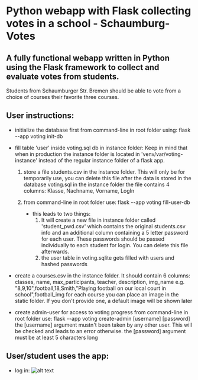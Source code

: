 # Python webapp with Flask collecting votes in a school - Schaumburg-Votes

## A fully functional webapp written in Python using the Flask framework to collect and evaluate votes from students.

Students from Schaumburger Str. Bremen should be able to vote from a choice of courses their favorite three courses.

## User instructions:

- initialize the database first from command-line in root folder using:
  flask --app voting init-db

- fill table 'user' inside voting.sql db in instance folder:
  Keep in mind that when in production the instance folder is located in 'venv/var/voting-instance' instead of the regular instance folder of a flask app.

  1. store a file students.csv in the instance folder.
     This will only be for temporarily use, you can delete this file after the data is stored in the database voting.sql in the instance folder
     the file contains 4 columns:
     Klasse, Nachname, Vorname, LogIn
  2. from command-line in root folder use:
     flask --app voting fill-user-db

     - this leads to two things:
       1. It will create a new file in instance folder called 'student_pwd.csv' which contains the original students.csv info and an additional column containing a 5 letter password for each user.
          These passwords should be passed individually to each student for login.
          You can delete this file afterwards.
       2. the user table in voting.sqlite gets filled with users and hashed passwords

- create a courses.csv in the instance folder.
  It should contain 6 columns:
  classes, name, max_participants, teacher, description, img_name
  e.g. "8,9,10",football,18,Smith,"Playing football on our local court in school",football_img
  for each course you can place an image in the static folder.
  If you don't provide one, a default image will be shown later

- create admin-user for access to voting progress
  from command-line in root folder use:
  flask --app voting create-admin [username] [password]
  the [username] argument mustn't been taken by any other user. This will be checked and leads to an error otherwise.
  the [password] argument must be at least 5 characters long

## User/student uses the app:

- log in:
  ![alt text](https://https://github.com/Zwennsch/schaumburg-votes/tree/main/pics/login.png)
